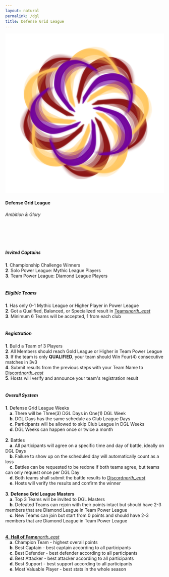 ```yaml
---
layout: natural
permalink: /dgl
title: Defense Grid League
---
```


<div class="row">
    <div class="col s12 m12 l12 center-align header-white">
        <a href="{{site.url}}/dgl2ps"><img class="header-img responsive-img" id="logo" src="/assets/img/DGL.png"/></a>
        <h4 class="logo-text text-natural-green">Defense Grid League</h4>
        <h6 class="logo-sub-text text-natural-green">Ambition & Glory</h6>
        <br>
        <br>
    </div>
</div>
<div class="container">
    <div class="row">
        <div class="col s12 m12 l12 text-white">
            <br>
            <h5 class="text-white">Invited Captains</h5>
            <h7><b>1</b>. Championship Challenge Winners</h7><br>
            <h7><b>2</b>. Solo Power League: Mythic League Players</h7><br>
            <h7><b>3</b>. Team Power League: Diamond League Players</h7><br>
            <br>
            <h5 class="text-white">Eligible Teams</h5>
            <h7><b>1</b>. Has only 0-1 Mythic League or Higher Player in Power League</h7><br>
            <h7><b>2</b>. Got a Qualified, Balanced, or Specialized result in <u><a class="text-white" href="{{site.url}}/teams">Teams<i class="material-icons tiny dirty-white">north_east</i></a></u></h7><br>
            <h7><b>3</b>. Minimum 6 Teams will be accepted, 1 from each club</h7><br>
            <br>
            <h5 class="text-white">Registration</h5>
            <h7><b>1</b>. Build a Team of 3 Players</h7><br>
            <h7><b>2</b>. All Members should reach Gold League or Higher in Team Power League</h7><br>
            <h7><b>3</b>. If the team is only <b>QUALIFIED</b>, your team should Win Four(4) consecutive matches in 3v3</h7><br>
            <h7><b>4</b>. Submit results from the previous steps with your Team Name to <u><a class="text-white" href="{{site.url}}/#chat">Discord<i class="material-icons tiny dirty-white">north_east</i></a></u></h7><br>
            <h7><b>5</b>. Hosts will verify and announce your team's registration result</h7><br>
            <br>
            <h5 class="text-white">Overall System</h5>
            <h7><b>1</b>. Defense Grid League Weeks</h7><br>
            &emsp;<h7><b>a</b>. There will be Three(3) DGL Days in One(1) DGL Week</h7><br>
            &emsp;<h7><b>b</b>. DGL Days has the same schedule as Club League Days</h7><br>
            &emsp;<h7><b>c</b>. Participants will be allowed to skip Club League in DGL Weeks</h7><br>
            &emsp;<h7><b>d</b>. DGL Weeks can happen once or twice a month</h7><br><br>
            <h7><b>2</b>. Battles</h7><br>
            &emsp;<h7><b>a</b>. All participants will agree on a specific time and day of battle, ideally on DGL Days</h7><br>
            &emsp;<h7><b>b</b>. Failure to show up on the scheduled day will automatically count as a loss</h7><br>
            &emsp;<h7><b>c</b>. Battles can be requested to be redone if both teams agree, but teams can only request once per DGL Day</h7><br>
            &emsp;<h7><b>d</b>. Both teams shall submit the battle results to <u><a class="text-white" href="{{site.url}}/#chat">Discord<i class="material-icons tiny dirty-white">north_east</i></a></u></h7><br>
            &emsp;<h7><b>e</b>. Hosts will verify the results and confirm the winner</h7><br><br>
            <h7><b>3</b>. <b>Defense Grid League Masters</b></h7><br>
            &emsp;<h7><b>a</b>. Top 3 Teams will be invited to DGL Masters</h7><br>
            &emsp;<h7><b>b</b>. Defeated Teams can rejoin with their points intact but should have 2-3 members that are Diamond League in Team Power League</h7><br>
            &emsp;<h7><b>c</b>. New Teams can join but start from 0 points and should have 2-3 members that are Diamond League in Team Power League</h7><br><br><br>
            <a class="text-white" href="{{site.url}}/hall-of-fame"><h7><b>4</b>. <b>Hall of Fame</b><i class="material-icons tiny dirty-white">north_east</i></h7></a><br>
            &emsp;<h7><b>a</b>. Champion Team - highest overall points</h7><br>
            &emsp;<h7><b>b</b>. Best Captain - best captain according to all participants</h7><br>
            &emsp;<h7><b>c</b>. Best Defender - best defender according to all participants</h7><br>
            &emsp;<h7><b>d</b>. Best Attacker - best attacker according to all participants</h7><br>
            &emsp;<h7><b>d</b>. Best Support - best support according to all participants</h7><br>
            &emsp;<h7><b>e</b>. Most Valuable Player - best stats in the whole season</h7><br>
            <br><br><br>
        </div>
    </div>
</div>